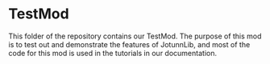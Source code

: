 # TestMod
This folder of the repository contains our TestMod. The purpose of this mod is to test out and demonstrate the features of JotunnLib, and most of the code for this mod is used in the tutorials in our documentation.